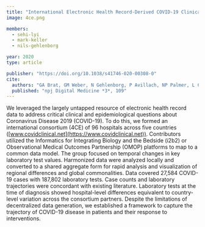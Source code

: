 ```yaml
---
title: "International Electronic Health Record-Derived COVID-19 Clinical Course Profiles: the 4CE Consortium"
image: 4ce.png

members:
  - sehi-lyi
  - mark-keller
  - nils-gehlenborg

year: 2020
type: article

publisher: "https://doi.org/10.1038/s41746-020-00308-0"
cite:
  authors: "GA Brat, GM Weber, N Gehlenborg, P Avillach, NP Palmer, L Chiovato, J Cimino, LR Waitman, GS Omenn, A Malovini, JH Moore, BK Beaulieu-Jones, V Tibollo, SN Murphy, SL' Yi, MS Keller, R Bellazzi, DA Hanauer, A Serret-Larmande, AG Gutierrez-Sacristan, DS Bell, KD Mandl, RW Follett, JG Klann, DA Murad, L Scudeller, M Bucalo, K Kirchoff, J Craig, J Obeid, V Jouhet, R Griffier, S Cossin, B Moal, L Patel, A Bellasi, HU Prokosch, D Kraska, P Sliz, KY Ngiam, A Zambelli, E Schiver, B Devkota, RL Bradford, C Daniel, V Benoit, R Bey, N Paris, P Serre, N Orlova, J Dubiel, M Hilka, AS Jannot, J Leblanc, N Griffon, A Burgun, M Bernaux, A Sandrin, E Salamanca, S Cormont, T Ganslandt, T Gradinger, J Champ, M Boeker, P Martel, L Esteve, A Gramfort, O Grisel, D Leprovost, T Moreau, G Varoquaux, JJ Vie, D Wassermann, A Mensch, C Caucheteux, C Haverkamp, G Lemaitre, S Bosari, ID Krantz, A South, ALM Tan, T Cai, IS Kohane (for the 4CE Consortium)"
  published: "npj Digital Medicine *3*, 109"
---
```

We leveraged the largely untapped resource of electronic health record data to address critical clinical and epidemiological questions about Coronavirus Disease 2019 (COVID-19). To do this, we formed an international consortium (4CE) of 96 hospitals across five countries ([www.covidclinical.net](https://www.covidclinical.net)). Contributors utilized the Informatics for Integrating Biology and the Bedside (i2b2) or Observational Medical Outcomes Partnership (OMOP) platforms to map to a common data model. The group focused on temporal changes in key laboratory test values. Harmonized data were analyzed locally and converted to a shared aggregate form for rapid analysis and visualization of regional differences and global commonalities. Data covered 27,584 COVID-19 cases with 187,802 laboratory tests. Case counts and laboratory trajectories were concordant with existing literature. Laboratory tests at the time of diagnosis showed hospital-level differences equivalent to country-level variation across the consortium partners. Despite the limitations of decentralized data generation, we established a framework to capture the trajectory of COVID-19 disease in patients and their response to interventions.
